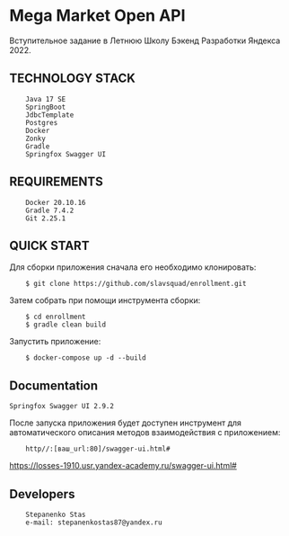 Mega Market Open API
============

Вступительное задание в Летнюю Школу Бэкенд Разработки Яндекса 2022.

TECHNOLOGY STACK
----------------

        Java 17 SE
        SpringBoot
        JdbcTemplate
        Postgres
        Docker
        Zonky
        Gradle
        Springfox Swagger UI

REQUIREMENTS
------------

        Docker 20.10.16
        Gradle 7.4.2
        Git 2.25.1

QUICK START
-----------
Для сборки приложения сначала его необходимо клонировать:

        $ git clone https://github.com/slavsquad/enrollment.git

Затем собрать при помощи инструмента сборки:

        $ cd enrollment
        $ gradle clean build

Запустить приложение:

        $ docker-compose up -d --build

Documentation
-----------
    Springfox Swagger UI 2.9.2
После запуска приложения будет доступен инструмент для автоматического описания методов взаимодействия с приложением:
    
        http//:[ваш_url:80]/swagger-ui.html#

https://losses-1910.usr.yandex-academy.ru/swagger-ui.html#

Developers
-----------

        Stepanenko Stas
        e-mail: stepanenkostas87@yandex.ru
